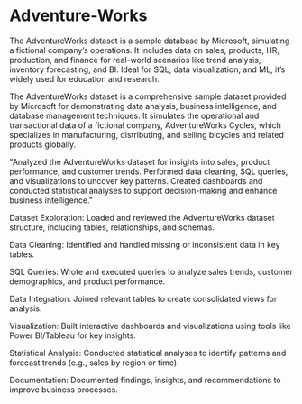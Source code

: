 # Adventure-Works
The AdventureWorks dataset is a sample database by Microsoft, simulating a fictional company’s operations. It includes data on sales, products, HR, production, and finance for real-world scenarios like trend analysis, inventory forecasting, and BI. Ideal for SQL, data visualization, and ML, it’s widely used for education and research.

The AdventureWorks dataset is a comprehensive sample dataset provided by Microsoft for demonstrating data analysis, business intelligence, and database management techniques. It simulates the operational and transactional data of a fictional company, AdventureWorks Cycles, which specializes in manufacturing, distributing, and selling bicycles and related products globally.

"Analyzed the AdventureWorks dataset for insights into sales, product performance, and customer trends. Performed data cleaning, SQL queries, and visualizations to uncover key patterns. Created dashboards and conducted statistical analyses to support decision-making and enhance business intelligence."

Dataset Exploration: Loaded and reviewed the AdventureWorks dataset structure, including tables, relationships, and schemas.

Data Cleaning: Identified and handled missing or inconsistent data in key tables.

SQL Queries: Wrote and executed queries to analyze sales trends, customer demographics, and product performance.

Data Integration: Joined relevant tables to create consolidated views for analysis.

Visualization: Built interactive dashboards and visualizations using tools like Power BI/Tableau for key insights.

Statistical Analysis: Conducted statistical analyses to identify patterns and forecast trends (e.g., sales by region or time).

Documentation: Documented findings, insights, and recommendations to improve business processes.
